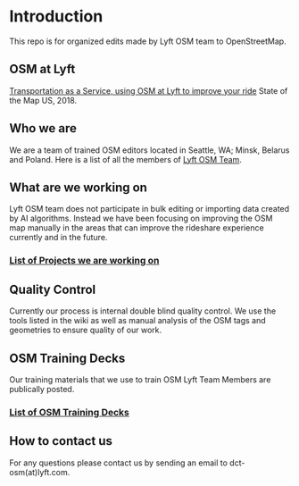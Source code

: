 # Introduction

This repo is for organized edits made by Lyft OSM team to OpenStreetMap.

## OSM at Lyft

[Transportation as a Service, using OSM at Lyft to improve your ride](https://2018.stateofthemap.us/program/transportation-as-a-service-using-osm-at-lyft-to-improve-your-ride.html) State of the Map US, 2018.


## Who we are

We are a team of trained OSM editors located in Seattle, WA; Minsk, Belarus and Poland. Here is a list of all the members of [Lyft OSM Team](https://github.com/OSM-DCT-Lyft/US/wiki/OSM-Team-Members).

## What are we working on

Lyft OSM team does not participate in bulk editing or importing data created by AI algorithms. Instead we have been focusing on improving the OSM map manually in the areas that can improve the rideshare experience currently and in the future.

### [List of Projects we are working on](https://github.com/OSM-DCT-Lyft/US/issues?q=is%3Aopen+is%3Aissue)

## Quality Control

Currently our process is internal double blind quality control. We use the tools listed in the wiki as well as manual analysis of the OSM tags and geometries to ensure quality of our work. 

## OSM Training Decks 

Our training materials that we use to train OSM Lyft Team Members are publically posted. 
### [List of OSM Training Decks](https://github.com/OSM-DCT-Lyft/US/wiki/OSM-Training-Decks)

## How to contact us

For any questions please contact us by sending an email to dct-osm(at)lyft.com.
